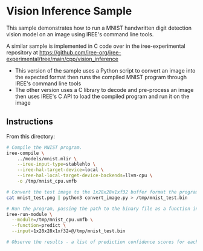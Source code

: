 # Vision Inference Sample

This sample demonstrates how to run a MNIST handwritten digit detection vision
model on an image using IREE's command line tools.

A similar sample is implemented in C code over in the iree-experimental repository
at <https://github.com/iree-org/iree-experimental/tree/main/cpp/vision_inference>

* This version of the sample uses a Python script to convert an image into the
  expected format then runs the compiled MNIST program through IREE's command
  line tools
* The other version uses a C library to decode and pre-process an image then
  uses IREE's C API to load the compiled program and run it on the image

## Instructions

From this directory:

```bash
# Compile the MNIST program.
iree-compile \
    ../models/mnist.mlir \
    --iree-input-type=stablehlo \
    --iree-hal-target-device=local \
    --iree-hal-local-target-device-backends=llvm-cpu \
    -o /tmp/mnist_cpu.vmfb

# Convert the test image to the 1x28x28x1xf32 buffer format the program expects.
cat mnist_test.png | python3 convert_image.py > /tmp/mnist_test.bin

# Run the program, passing the path to the binary file as a function input.
iree-run-module \
  --module=/tmp/mnist_cpu.vmfb \
  --function=predict \
  --input=1x28x28x1xf32=@/tmp/mnist_test.bin

# Observe the results - a list of prediction confidence scores for each digit.
```

<!-- TODO(scotttodd): lit test for that ^ (requires python in lit.cfg.py) -->
